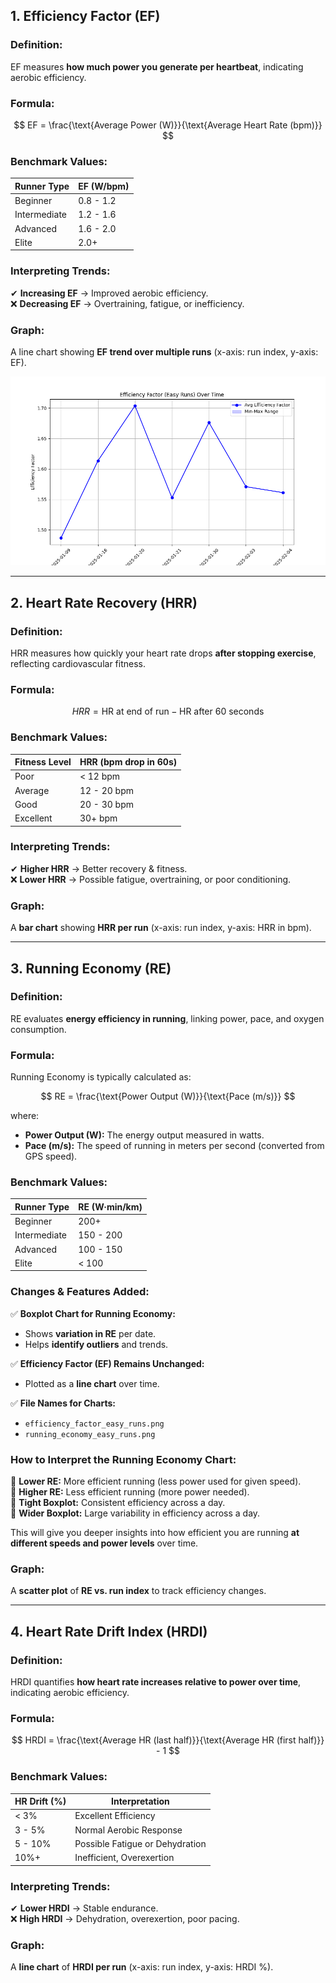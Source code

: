 ## **1. Efficiency Factor (EF)**  
### **Definition:**  
EF measures **how much power you generate per heartbeat**, indicating aerobic efficiency.  

### **Formula:**  
$$
EF = \frac{\text{Average Power (W)}}{\text{Average Heart Rate (bpm)}}
$$

### **Benchmark Values:**  
| Runner Type  | EF (W/bpm)  |
|-------------|------------|
| Beginner   | 0.8 - 1.2  |
| Intermediate | 1.2 - 1.6  |
| Advanced   | 1.6 - 2.0  |
| Elite      | 2.0+        |

### **Interpreting Trends:**  
✔ **Increasing EF** → Improved aerobic efficiency.  
❌ **Decreasing EF** → Overtraining, fatigue, or inefficiency.  

### **Graph:**  
A line chart showing **EF trend over multiple runs** (x-axis: run index, y-axis: EF).  

![Easy Runs - Efficiency Factor Over Time](/images/efficiency_factor_Easy_Runs.png)

---

## **2. Heart Rate Recovery (HRR)**  
### **Definition:**  
HRR measures how quickly your heart rate drops **after stopping exercise**, reflecting cardiovascular fitness.  

### **Formula:**  
$$
HRR = \text{HR at end of run} - \text{HR after 60 seconds}
$$

### **Benchmark Values:**  
| Fitness Level | HRR (bpm drop in 60s) |
|--------------|---------------------|
| Poor        | < 12 bpm            |
| Average     | 12 - 20 bpm         |
| Good        | 20 - 30 bpm         |
| Excellent   | 30+ bpm             |

### **Interpreting Trends:**  
✔ **Higher HRR** → Better recovery & fitness.  
❌ **Lower HRR** → Possible fatigue, overtraining, or poor conditioning.  

### **Graph:**  
A **bar chart** showing **HRR per run** (x-axis: run index, y-axis: HRR in bpm).  

---

## **3. Running Economy (RE)**  
### **Definition:**  
RE evaluates **energy efficiency in running**, linking power, pace, and oxygen consumption.  

### **Formula:**  
Running Economy is typically calculated as:

$$
RE = \frac{\text{Power Output (W)}}{\text{Pace (m/s)}}
$$

where:
- **Power Output (W):** The energy output measured in watts.  
- **Pace (m/s):** The speed of running in meters per second (converted from GPS speed). 



### **Benchmark Values:**  
| Runner Type  | RE (W·min/km)  |
|-------------|---------------|
| Beginner   | 200+          |
| Intermediate | 150 - 200    |
| Advanced   | 100 - 150     |
| Elite      | < 100         |

### **Changes & Features Added:**
✅ **Boxplot Chart for Running Economy:**  
- Shows **variation in RE** per date.
- Helps **identify outliers** and trends.

✅ **Efficiency Factor (EF) Remains Unchanged:**  
- Plotted as a **line chart** over time.

✅ **File Names for Charts:**  
- `efficiency_factor_easy_runs.png`
- `running_economy_easy_runs.png`

### **How to Interpret the Running Economy Chart:**
📌 **Lower RE:** More efficient running (less power used for given speed).  
📌 **Higher RE:** Less efficient running (more power needed).  
📌 **Tight Boxplot:** Consistent efficiency across a day.  
📌 **Wider Boxplot:** Large variability in efficiency across a day.  

This will give you deeper insights into how efficient you are running **at different speeds and power levels** over time. 

### **Graph:**  
A **scatter plot** of **RE vs. run index** to track efficiency changes.  

---

## **4. Heart Rate Drift Index (HRDI)**  
### **Definition:**  
HRDI quantifies **how heart rate increases relative to power over time**, indicating aerobic efficiency.  

### **Formula:**  
$$
HRDI = \frac{\text{Average HR (last half)}}{\text{Average HR (first half)}} - 1
$$

### **Benchmark Values:**  
| HR Drift (%) | Interpretation |
|-------------|---------------|
| < 3%        | Excellent Efficiency |
| 3 - 5%      | Normal Aerobic Response |
| 5 - 10%     | Possible Fatigue or Dehydration |
| 10%+        | Inefficient, Overexertion |

### **Interpreting Trends:**  
✔ **Lower HRDI** → Stable endurance.  
❌ **High HRDI** → Dehydration, overexertion, poor pacing.  

### **Graph:**  
A **line chart** of **HRDI per run** (x-axis: run index, y-axis: HRDI %).  

